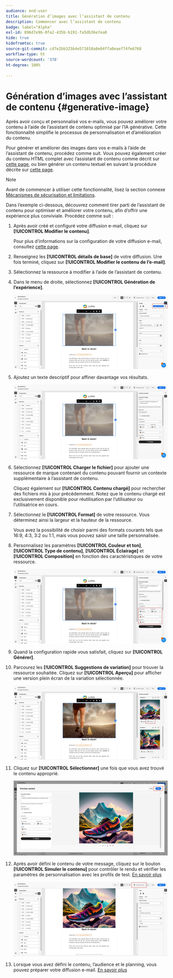 ```yaml
---
audience: end-user
title: Génération d’images avec l’assistant de contenu
description: Commencer avec l’assistant de contenu
badge: label="Alpha"
exl-id: 896d7e9b-0fa2-435b-b191-fa5db36e7ea0
hide: true
hidefromtoc: true
source-git-commit: cd7e2bb325b4e571018a8e04ffa0eaef74fe6768
workflow-type: ht
source-wordcount: '378'
ht-degree: 100%

---
```


# Génération d’images avec l’assistant de contenu {#generative-image}

Après avoir conçu et personnalisé vos e-mails, vous pouvez améliorer votre contenu à l’aide de l’assistant de contenu optimisé par l’IA générative. Cette fonctionnalité simplifie le processus de personnalisation et d’amélioration du contenu.

Pour générer et améliorer des images dans vos e-mails à l’aide de l’assistant de contenu, procédez comme suit. Vous pouvez également créer du contenu HTML complet avec l’assistant de contenu comme décrit sur [cette page](generative-email.md), ou bien générer un contenu textuel en suivant la procédure décrite sur [cette page](generative-content.md).

>[!NOTE]
>
>Avant de commencer à utiliser cette fonctionnalité, lisez la section connexe [Mécanismes de sécurisation et limitations](generative-gs.md#guardrails-and-limitations).

Dans l’exemple ci-dessous, découvrez comment tirer parti de l’assistant de contenu pour optimiser et améliorer votre contenu, afin d’offrir une expérience plus conviviale. Procédez comme suit :

1. Après avoir créé et configuré votre diffusion e-mail, cliquez sur **[!UICONTROL Modifier le contenu]**.

   Pour plus d’informations sur la configuration de votre diffusion e-mail, consultez [cette page](../email/create-email-content.md).

1. Renseignez les **[!UICONTROL détails de base]** de votre diffusion. Une fois terminé, cliquez sur **[!UICONTROL Modifier le contenu de l’e-mail]**.

1. Sélectionnez la ressource à modifier à l’aide de l’assistant de contenu.

1. Dans le menu de droite, sélectionnez **[!UICONTROL Génération de l’expérience]**.

   ![](assets/image-genai-1.png)

1. Ajoutez un texte descriptif pour affiner davantage vos résultats.

   ![](assets/image-genai-2.png)

1. Sélectionnez **[!UICONTROL Charger le fichier]** pour ajouter une ressource de marque contenant du contenu pouvant fournir un contexte supplémentaire à l’assistant de contenu.

   Cliquez également sur **[!UICONTROL Contenu chargé]** pour rechercher des fichiers mis à jour précédemment. Notez que le contenu chargé est exclusivement disponible pour réutilisation par l’utilisateur ou l’utilisatrice en cours.

1. Sélectionnez le **[!UICONTROL Format]** de votre ressource. Vous déterminez ainsi la largeur et la hauteur de la ressource.

   Vous avez la possibilité de choisir parmi des formats courants tels que 16:9, 4:3, 3:2 ou 1:1, mais vous pouvez saisir une taille personnalisée.

1. Personnalisez les paramètres **[!UICONTROL Couleur et ton]**, **[!UICONTROL Type de contenu]**, **[!UICONTROL Éclairage]** et **[!UICONTROL Composition]** en fonction des caractéristiques de votre ressource.

   ![](assets/image-genai-3.png)

1. Quand la configuration rapide vous satisfait, cliquez sur **[!UICONTROL Générer]**.

1. Parcourez les **[!UICONTROL Suggestions de variation]** pour trouver la ressource souhaitée. Cliquez sur **[!UICONTROL Aperçu]** pour afficher une version plein écran de la variation sélectionnée.

   ![](assets/image-genai-5.png)

1. Cliquez sur **[!UICONTROL Sélectionner]** une fois que vous avez trouvé le contenu approprié.

   ![](assets/image-genai-6.png)

1. Après avoir défini le contenu de votre message, cliquez sur le bouton **[!UICONTROL Simuler le contenu]** pour contrôler le rendu et vérifier les paramètres de personnalisation avec les profils de test.  [En savoir plus](../preview-test/preview-content.md)

   ![](assets/image-genai-7.png)

1. Lorsque vous avez défini le contenu, l’audience et le planning, vous pouvez préparer votre diffusion e-mail. [En savoir plus](../monitor/prepare-send.md)
